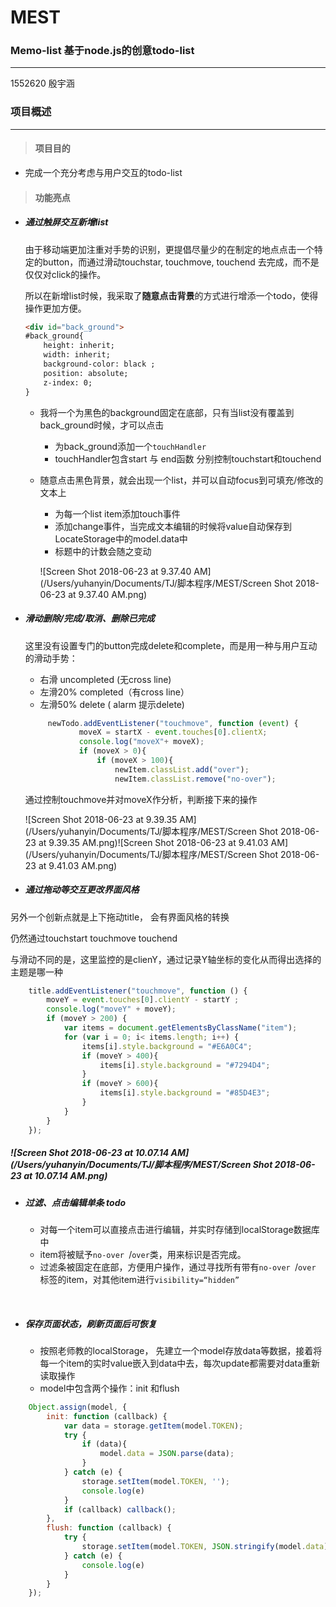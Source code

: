 # MEST 

### Memo-list 基于node.js的创意todo-list

------

1552620 殷宇涵 



### 项目概述

------

> #### 项目目的

- 完成一个充分考虑与用户交互的todo-list

> #### 功能亮点

- ##### 通过触屏交互新增list

  由于移动端更加注重对手势的识别，更提倡尽量少的在制定的地点点击一个特定的button，而通过滑动touchstar, touchmove, touchend 去完成，而不是仅仅对click的操作。

  所以在新增list时候，我采取了**随意点击背景**的方式进行增添一个todo，使得操作更加方便。

  ```html
  <div id="back_ground">
  #back_ground{
      height: inherit;
      width: inherit;
      background-color: black ;
      position: absolute;
      z-index: 0;
  }
  ```

  - 我将一个为黑色的background固定在底部，只有当list没有覆盖到back_ground时候，才可以点击

    - 为back_ground添加一个`touchHandler`
    - touchHandler包含start 与 end函数 分别控制touchstart和touchend

  - 随意点击黑色背景，就会出现一个list，并可以自动focus到可填充/修改的文本上

    - 为每一个list item添加touch事件
    - 添加change事件，当完成文本编辑的时候将value自动保存到LocateStorage中的model.data中
    - 标题中的计数会随之变动

    ![Screen Shot 2018-06-23 at 9.37.40 AM](/Users/yuhanyin/Documents/TJ/脚本程序/MEST/Screen Shot 2018-06-23 at 9.37.40 AM.png)


- ##### 滑动删除/完成/取消、删除已完成

  这里没有设置专门的button完成delete和complete，而是用一种与用户互动的滑动手势：

  - 右滑 uncompleted (无cross line)
  - 左滑20% completed（有cross line）
  - 左滑50% delete ( alarm 提示delete)

  ```javascript
       newTodo.addEventListener("touchmove", function (event) {
              moveX = startX - event.touches[0].clientX;
              console.log("moveX"+ moveX);
              if (moveX > 0){
                  if (moveX > 100){
                      newItem.classList.add("over");
                      newItem.classList.remove("no-over");
  ```

  通过控制touchmove并对moveX作分析，判断接下来的操作

  ![Screen Shot 2018-06-23 at 9.39.35 AM](/Users/yuhanyin/Documents/TJ/脚本程序/MEST/Screen Shot 2018-06-23 at 9.39.35 AM.png)![Screen Shot 2018-06-23 at 9.41.03 AM](/Users/yuhanyin/Documents/TJ/脚本程序/MEST/Screen Shot 2018-06-23 at 9.41.03 AM.png)


- ##### 通过拖动等交互更改界面风格

另外一个创新点就是上下拖动title， 会有界面风格的转换

仍然通过touchstart touchmove touchend

与滑动不同的是，这里监控的是clienY，通过记录Y轴坐标的变化从而得出选择的主题是哪一种

```javascript
    title.addEventListener("touchmove", function () {
        moveY = event.touches[0].clientY - startY ;
        console.log("moveY" + moveY);
        if (moveY > 200) {
            var items = document.getElementsByClassName("item");
            for (var i = 0; i< items.length; i++) {
                items[i].style.background = "#E6A0C4";
                if (moveY > 400){
                    items[i].style.background = "#7294D4";
                }
                if (moveY > 600){
                    items[i].style.background = "#85D4E3";
                }
            }
        }
    });
```

##### 	![Screen Shot 2018-06-23 at 10.07.14 AM](/Users/yuhanyin/Documents/TJ/脚本程序/MEST/Screen Shot 2018-06-23 at 10.07.14 AM.png)

- ##### 过滤、点击编辑单条 todo

  - 对每一个item可以直接点击进行编辑，并实时存储到localStorage数据库中
  - item将被赋予`no-over `/`over`类，用来标识是否完成。
  - 过滤条被固定在底部，方便用户操作，通过寻找所有带有`no-over `/`over` 标签的item，对其他item进行`visibility=“hidden”`

  ​

- ##### 保存页面状态，刷新页面后可恢复

  - 按照老师教的localStorage， 先建立一个model存放data等数据，接着将每一个item的实时value嵌入到data中去，每次update都需要对data重新读取操作
  - model中包含两个操作：init 和flush

```javascript
    Object.assign(model, {
        init: function (callback) {
            var data = storage.getItem(model.TOKEN);
            try {
                if (data){
                    model.data = JSON.parse(data);
                }
            } catch (e) {
                storage.setItem(model.TOKEN, '');
                console.log(e)
            }
            if (callback) callback();
        },
        flush: function (callback) {
            try {
                storage.setItem(model.TOKEN, JSON.stringify(model.data));
            } catch (e) {
                console.log(e)
            }
        }
    });

```

